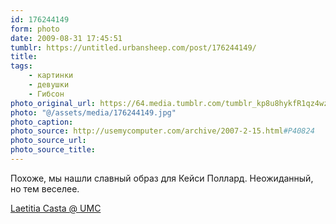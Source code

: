 ```yaml
---
id: 176244149
form: photo
date: 2009-08-31 17:45:51
tumblr: https://untitled.urbansheep.com/post/176244149/
title:
tags:
    - картинки
    - девушки
    - Гибсон
photo_original_url: https://64.media.tumblr.com/tumblr_kp8u8hykfR1qz4wzio1_1280.jpg
photo: "@/assets/media/176244149.jpg"
photo_caption:
photo_source: http://usemycomputer.com/archive/2007-2-15.html#P40824
photo_source_url:
photo_source_title:
---
```


<p>Похоже, мы нашли славный образ для Кейси Поллард. Неожиданный, но тем веселее.</p>

<p><a href="http://usemycomputer.com/archive/2007-2-15.html#P40824">Laetitia Casta @ UMC</a></p>
